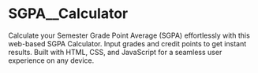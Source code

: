 # SGPA__Calculator
Calculate your Semester Grade Point Average (SGPA) effortlessly with this web-based SGPA Calculator. Input grades and credit points to get instant results. Built with HTML, CSS, and JavaScript for a seamless user experience on any device.
